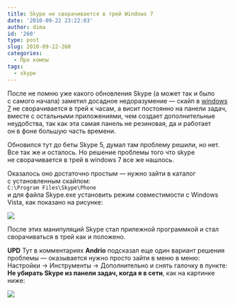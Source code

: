 ```yaml
---
title: Skype не сворачивается в трей Windows 7
date: '2010-09-22 23:22:03'
author: dima
id: '260'
type: post
slug: 2010-09-22-260
categories:
  - Про компы
tags:
  - skype
---
```


После не помню уже какого обновления Skype (а может так и было с самого начала) заметил досадное недоразумение — скайп в [windows 7](/tags/windows7/) не сворачивается в трей к часам, а висит постоянно на панели задач, вместе с остальными приложениями, чем создает дополнительные неудобства, так как эта самая панель не резиновая, да и работает он в фоне большую часть времени.  
  
Обновился тут до беты Skype 5, думал там проблему решили, но нет. Все так же и осталось. Но решение проблемы того что skype не сворачивается в трей в windows 7 все же нашлось.  
  
Оказалось оно достаточно простым — нужно зайти в каталог с установленным скайпом:  
`C:\Program Files\Skype\Phone`  
и для файла Skype.exe установить режим совместимости с Windows Vista, как показано на рисунке:  

![](/uploads/_bl/2/26566617.png)

  
После этих манипуляций Skype стал прилежной программкой и стал сворачиваться в трей как и положено.  
  
**UPD** Тут в комментариях **Andrio** подсказал еще один вариант решения проблемы — оказывается нужно просто зайти в меню в меню: Настройки → Инструменты → Дополнительно и снять галочку в пункте: **Не убирать Skype из панели задач, когда я в сети**, как на картинке ниже:  

[![](/uploads/_bl/2/s57063294.jpg)](/uploads/_bl/2/57063294.png "Нажмите, для просмотра в полном размере...")